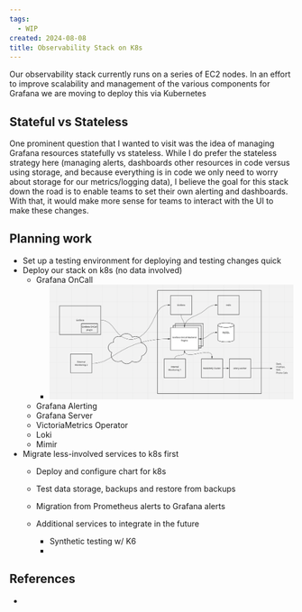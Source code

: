 ```yaml
---
tags:
  - WIP
created: 2024-08-08
title: Observability Stack on K8s
---
```



Our observability stack currently runs on a series of EC2 nodes. In an effort to improve scalability and management of the various components for Grafana we are moving to deploy this via Kubernetes

## Stateful vs Stateless

One prominent question that I wanted to visit was the idea of managing Grafana resources statefully vs stateless. While I do prefer the stateless strategy here (managing alerts, dashboards other resources in code versus using storage, and because everything is in code we only need to worry about storage for our metrics/logging data), I believe the goal for this stack down the road is to enable teams to set their own alerting and dashboards. With that, it would make more sense for teams to interact with the UI to make these changes.

## Planning work

- Set up a testing environment for deploying and testing changes quick
- Deploy our stack on k8s (no data involved)
  - Grafana OnCall
	  - ![oncall architecture](https://raw.githubusercontent.com/grafana/oncall/dev/docs/img/architecture_diagram.png)
  - Grafana Alerting
  - Grafana Server
  - VictoriaMetrics Operator
  - Loki
  - Mimir
- Migrate less-involved services to k8s first
  - Deploy and configure chart for k8s
  - Test data storage, backups and restore from backups
  - Migration from Prometheus alerts to Grafana alerts
  
  - Additional services to integrate in the future
    - Synthetic testing w/ K6
    - 

## References

- 
